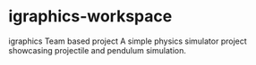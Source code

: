 # igraphics-workspace
igraphics 
Team based project 
A simple physics simulator project showcasing projectile and pendulum simulation.

